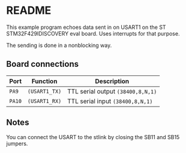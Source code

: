 # README

This example program echoes data sent in on USART1 on the
ST STM32F429IDISCOVERY eval board. Uses interrupts for that purpose.

The sending is done in a nonblocking way.

## Board connections

| Port   | Function      | Description                       |
| ------ | ------------- | --------------------------------- |
| `PA9`  | `(USART1_TX)` | TTL serial output `(38400,8,N,1)` |
| `PA10` | `(USART1_RX)` | TTL serial input `(38400,8,N,1)`  |

## Notes

You can connect the USART to the stlink by closing the SB11 and SB15 jumpers.
